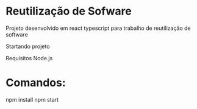 # Reutilização de Sofware
Projeto desenvolvido em react typescript para trabalho de reutilização de software

Startando projeto

Requisitos Node.js

# Comandos:
 npm install
 npm start
